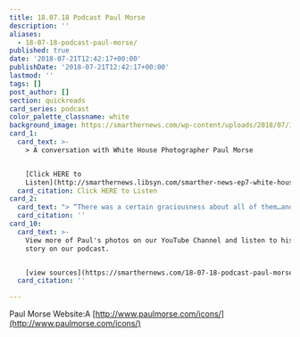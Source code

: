 ```yaml
---
title: 18.07.18 Podcast Paul Morse
description: ''
aliases:
  - 18-07-18-podcast-paul-morse/
published: true
date: '2018-07-21T12:42:17+00:00'
publishDate: '2018-07-21T12:42:17+00:00'
lastmod: ''
tags: []
post_author: []
section: quickreads
card_series: podcast
color_palette_classname: white
background_image: https://smarthernews.com/wp-content/uploads/2018/07/Icons-23-1.jpg
card_1:
  card_text: >-
    > A conversation with White House Photographer Paul Morse


    [Click HERE to
    Listen](http://smarthernews.libsyn.com/smarther-news-ep7-white-house-photog-paul-morse)
  card_citation: Click HERE to Listen
card_2:
  card_text: "> “There was a certain graciousness about all of them…and when the cameras aren’t on them, the true personalities are there and they’re really exceptional people and we base our opinions on the presidents about little snippets on the news, politics and things like that…the stress that they bare is really really remarkable.’\n> \n> Photographer Paul Morse on working with President Bush, Clinton & Obama."
  card_citation: ''
card_10:
  card_text: >-
    View more of Paul's photos on our YouTube Channel and listen to his full
    story on our podcast.


    [view sources](https://smarthernews.com/18-07-18-podcast-paul-morse/)
  card_citation: ''

---
```

Paul Morse Website:A [http://www.paulmorse.com/icons/](http://www.paulmorse.com/icons/)